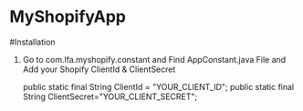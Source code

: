 # MyShopifyApp

#Installation

1. Go to com.lfa.myshopify.constant and Find AppConstant.java File and Add your Shopify ClientId & ClientSecret

    public static final String ClientId = "YOUR_CLIENT_ID";
    public static final String ClientSecret="YOUR_CLIENT_SECRET";
